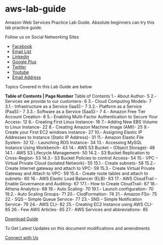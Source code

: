 # aws-lab-guide
Amazon Web Services Practice Lab Guide. Absolute beginners can try this lab practice guide.

Follow us on Social Networking Sites

* [Facebook](https://www.facebook.com/Linuxarkit/)
* [Email List](https://feedburner.google.com/fb/a/mailverify?uri=arkit)
* [Linkedin](https://in.linkedin.com/in/ravi-kumar-94530121)
* [Google Plus](https://plus.google.com/u/0/+RedhatEnterpriseLinuxStepbyStepGuide/posts)
* [Twitter](https://twitter.com/aravikumar48)
* [Youtube](https://www.youtube.com/Techarkit?sub_confirmation=1)
* [Email Address](aravikumar48@gmail.com)


Topics Covered in this Lab Guide are below

**Table of Contents | Page Number**
Table of Contents
1.- About Author- 5
2.- Services we provide to our customers- 6
3.- Cloud Computing Models- 7
3.1.- Infrastructure as a Service (IaaS):- 7
3.2.- Platform as a Service (PaaS):- 7
3.3.- Software as a Service (SaaS):- 7
4.- Amazon Free Tier Account Creation- 8
5.- Enabling Multi-Factor Authentication to Secure Your Access- 12
6.- Creating First Linux Instance- 16
7.- Adding New EBS Volume to Linux Instance- 22
8.- Creating Amazon Machine Image (AMI)- 25
9.- Create your First EC2 windows instance- 27
10.- Assigning Elastic IP Addresses to Instance (Static IP Address)- 31
11.- Amazon Elastic File System- 32
12.- Launching RDS Instance- 34
13.- Accessing MySQL Instance Using Workbench- 43
14.- AWS S3 Bucket – (Object Storage)- 48
14.1.- AWS S3 Lifecycle Management- 50
14.2.- S3 Bucket Replication to Cross-Region- 53
14.3.- S3 Bucket Policies to control Access- 54
15.- VPC – Virtual Private Cloud (isolated Network)- 55
15.1.- Create subnets- 58
15.2.- Create Internet gateway and attach to VPC- 59
15.3.- Create Virtual Private Gateway and Attach to VPC- 59
15.4.- Create route tables and attach to subnets- 60
16.- AWS Elastic Load Balancer (ELB)- 63
17.- AWS CloudTrail – Enable Governance and Auditing- 67
17.1.- How to Create CloudTrail- 67
18.- Athena Analytics- 68
19.- Auto Scaling- 70
19.1.- Launch configuration- 70
19.2.- Auto Scaling Groups- 71
20.- ClodFormation- 74
21.- Amazon FSx- 75
22.- SQS – Simple Queue Service- 77
23.- SNS – Simple Notification Service- 79
24.- AWS CLI- 82
25.- Creating EC2 Instance using AWS CLI- 85
26.- Few AWS Articles- 85
27.- AWS Services and abbreviations- 85

[Download Guide](https://github.com/techtutorials/aws-lab-guide/blob/aws/AWS%20lab%20practice%20guide%20by%20www.server-computer.com_v1.pdf)

To Get Latest Updates on this document modifications and amendments 

[Connect with Us](https://feedburner.google.com/fb/a/mailverify?uri=ServerComputer)

